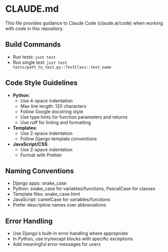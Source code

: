# CLAUDE.md

This file provides guidance to Claude Code (claude.ai/code) when working with code in this repository.

## Build Commands

- Run tests: `just test`
- Run single test: `just test tests/path_to_test.py::TestClass::test_name`

## Code Style Guidelines

- **Python**:
  - Use 4-space indentation
  - Max line length: 120 characters
  - Follow Google docstring style
  - Use type hints for function parameters and returns
  - Use ruff for linting and formatting
- **Templates**:
  - Use 2-space indentation
  - Follow Django template conventions
- **JavaScript/CSS**:
  - Use 2-space indentation
  - Format with Prettier

## Naming Conventions

- Django apps: snake_case
- Python: snake_case for variables/functions, PascalCase for classes
- Template files: snake_case.html
- JavaScript: camelCase for variables/functions
- Prefer descriptive names over abbreviations

## Error Handling

- Use Django's built-in error handling where appropriate
- In Python, use try/except blocks with specific exceptions
- Add meaningful error messages for users
